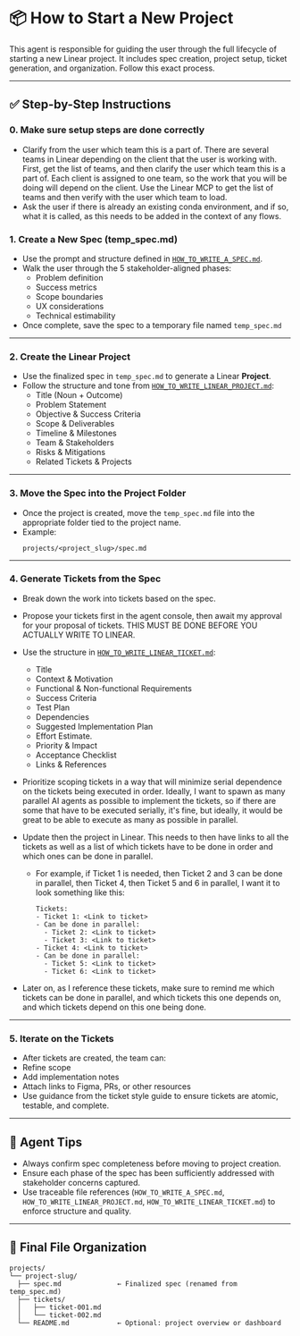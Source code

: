 # 📦 How to Start a New Project

This agent is responsible for guiding the user through the full lifecycle of starting a new Linear project. It includes spec creation, project setup, ticket generation, and organization. Follow this exact process.

---

## ✅ Step-by-Step Instructions

### 0. **Make sure setup steps are done correctly**

- Clarify from the user which team this is a part of. There are several teams in Linear depending on the client that the user is working with. First, get the list of teams, and then clarify the user which team this is a part of. Each client is assigned to one team, so the work that you will be doing will depend on the client. Use the Linear MCP to get the list of teams and then verify with the user which team to load.
- Ask the user if there is already an existing conda environment, and if so, what it is called, as this needs to be added in the context of any flows.


### 1. **Create a New Spec (temp_spec.md)**
- Use the prompt and structure defined in [`HOW_TO_WRITE_A_SPEC.md`](HOW_TO_WRITE_A_SPEC.md).
- Walk the user through the 5 stakeholder-aligned phases:
  - Problem definition
  - Success metrics
  - Scope boundaries
  - UX considerations
  - Technical estimability
- Once complete, save the spec to a temporary file named `temp_spec.md`


---

### 2. **Create the Linear Project**
- Use the finalized spec in `temp_spec.md` to generate a Linear **Project**.
- Follow the structure and tone from [`HOW_TO_WRITE_LINEAR_PROJECT.md`](HOW_TO_WRITE_LINEAR_PROJECT.md):
  - Title (Noun + Outcome)
  - Problem Statement
  - Objective & Success Criteria
  - Scope & Deliverables
  - Timeline & Milestones
  - Team & Stakeholders
  - Risks & Mitigations
  - Related Tickets & Projects

---

### 3. **Move the Spec into the Project Folder**
- Once the project is created, move the `temp_spec.md` file into the appropriate folder tied to the project name.
- Example:  
  ```
  projects/<project_slug>/spec.md
  ```

---

### 4. **Generate Tickets from the Spec**
- Break down the work into tickets based on the spec.
- Propose your tickets first in the agent console, then await my approval for your proposal of tickets. THIS MUST BE DONE BEFORE YOU ACTUALLY WRITE TO LINEAR.
- Use the structure in [`HOW_TO_WRITE_LINEAR_TICKET.md`](HOW_TO_WRITE_LINEAR_TICKET.md):
  - Title
  - Context & Motivation
  - Functional & Non-functional Requirements
  - Success Criteria
  - Test Plan
  - Dependencies
  - Suggested Implementation Plan
  - Effort Estimate.
  - Priority & Impact
  - Acceptance Checklist
  - Links & References
- Prioritize scoping tickets in a way that will minimize serial dependence on the tickets being executed in order. Ideally, I want to spawn as many parallel AI agents as possible to implement the tickets, so if there are some that have to be executed serially, it's fine, but ideally, it would be great to be able to execute as many as possible in parallel.
- Update then the project in Linear. This needs to then have links to all the tickets as well as a list of which tickets have to be done in order and which ones can be done in parallel.
  - For example, if Ticket 1 is needed, then Ticket 2 and 3 can be done in parallel, then Ticket 4, then Ticket 5 and 6 in parallel, I want it to look something like this:

    ```plaintext
    Tickets:
    - Ticket 1: <Link to ticket>
    - Can be done in parallel:
      - Ticket 2: <Link to ticket>
      - Ticket 3: <Link to ticket>
    - Ticket 4: <Link to ticket>
    - Can be done in parallel:
      - Ticket 5: <Link to ticket>
      - Ticket 6: <Link to ticket>
    ```

- Later on, as I reference these tickets, make sure to remind me which tickets can be done in parallel, and which tickets this one depends on, and which tickets depend on this one being done.

---

### 5. **Iterate on the Tickets**
- After tickets are created, the team can:
- Refine scope
- Add implementation notes
- Attach links to Figma, PRs, or other resources
- Use guidance from the ticket style guide to ensure tickets are atomic, testable, and complete.

---

## 🧠 Agent Tips

- Always confirm spec completeness before moving to project creation.
- Ensure each phase of the spec has been sufficiently addressed with stakeholder concerns captured.
- Use traceable file references (`HOW_TO_WRITE_A_SPEC.md`, `HOW_TO_WRITE_LINEAR_PROJECT.md`, `HOW_TO_WRITE_LINEAR_TICKET.md`) to enforce structure and quality.

---

## 📁 Final File Organization

```plaintext
projects/
└── project-slug/
  ├── spec.md              ← Finalized spec (renamed from temp_spec.md)
  ├── tickets/
  │   ├── ticket-001.md
  │   └── ticket-002.md
  └── README.md            ← Optional: project overview or dashboard
